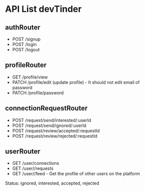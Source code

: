 # API List devTinder

## authRouter

- POST /signup
- POST /login
- POST /logout

## profileRouter

- GET /profile/view
- PATCH /profile/edit (update profile) - It should not edit email of password
- PATCH /profile/password

## connectionRequestRouter

- POST /request/send/interested/:userId
- POST /request/send/ignored/:userId
- POST /request/review/accepted/:requestId
- POST /request/review/rejected/:requestId

## userRouter

- GET /user/connections
- GET /user//requests
- GET /user//feed - Get the profile of other users on the platform

Status: ignored, interested, accepted, rejected
